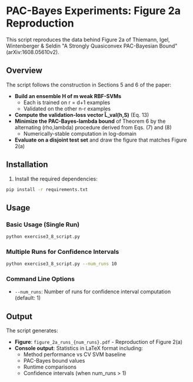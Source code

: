 # PAC-Bayes Experiments: Figure 2a Reproduction

This script reproduces the data behind Figure 2a of Thiemann, Igel, Wintenberger & Seldin "A Strongly Quasiconvex PAC-Bayesian Bound" (arXiv:1608.05610v2).

## Overview

The script follows the construction in Sections 5 and 6 of the paper:

- **Build an ensemble H of m weak RBF-SVMs**
  - Each is trained on r = d+1 examples
  - Validated on the other n-r examples
- **Compute the validation-loss vector L̂_val(h,S)** (Eq. 13)
- **Minimize the PAC-Bayes-lambda bound** of Theorem 6 by the alternating (rho,lambda) procedure derived from Eqs. (7) and (8)
  - Numerically-stable computation in log-domain
- **Evaluate on a disjoint test set** and draw the figure that matches Figure 2(a)

## Installation

1. Install the required dependencies:

```bash
pip install -r requirements.txt
```

## Usage

### Basic Usage (Single Run)

```bash
python exercise3_8_script.py
```

### Multiple Runs for Confidence Intervals

```bash
python exercise3_8_script.py --num_runs 10
```

### Command Line Options

- `--num_runs`: Number of runs for confidence interval computation (default: 1)

## Output

The script generates:

- **Figure**: `figure_2a_runs_{num_runs}.pdf` - Reproduction of Figure 2(a)
- **Console output**: Statistics in LaTeX format including:
  - Method performance vs CV SVM baseline
  - PAC-Bayes bound values
  - Runtime comparisons
  - Confidence intervals (when num_runs > 1)
